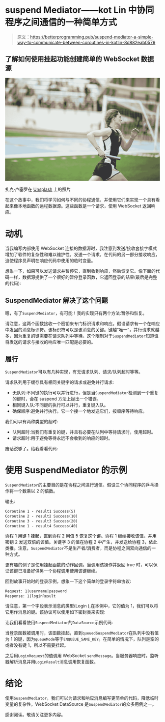 # suspend Mediator——kot Lin 中协同程序之间通信的一种简单方式

> 原文：<https://betterprogramming.pub/suspend-mediator-a-simple-way-to-communicate-between-coroutines-in-kotlin-8d882eab0579>

## 了解如何使用挂起功能创建简单的 WebSocket 数据源

![](img/2ed4a9f47eacb13c25df4fe83df8f472.png)

扎克·卢塞罗在 [Unsplash](https://unsplash.com?utm_source=medium&utm_medium=referral) 上的照片

在这个故事中，我们将学习如何与不同的协程通信，并使用它们来实现一个具有看起来像本地函数的远程数据源。这些函数是一个请求，使用 WebSocket 返回响应。

# 动机

当我编写内部使用 WebSocket 连接的数据源时，我注意到发送/接收套接字模式增加了软件的复杂性和难以维护性。发送一个请求，在代码的另一部分接收响应，迫使程序员声明在响应代码中使用的临时变量。

想象一下，如果可以发送请求并暂停它，直到收到响应，然后恢复它。像下面的代码一样，数据源提供了一个很好的暂停登录函数，它返回登录的结果(最后是完整的代码):

## SuspendMediator 解决了这个问题

嗯，有了`SuspendMediator`，有可能！我的实现只有两个方法:暂停和恢复。

请注意，这两个函数接收一个密钥来专门标识请求和响应。假设请求有一个在响应中发回的消息标识符。该标识符可以是该消息的关键。键越“唯一”，并行请求就越多，因为重复的键需要在请求队列中等待。这个限制对于`SuspendMediator`知道谁将发送的请求与接收的响应唯一匹配是必要的。

## 履行

`SuspendMediator`可以有几种实现，有无请求队列、请求/队列超时等等。

请求队列用于缓存具有相同关键字的请求或避免并行请求:

*   无队列:不同键的执行可以并行进行，但是当`SuspendMediator`检测到一个重复的键时，会在 suspend 方法上抛出一个错误。
*   相同键入队:不同键的执行可以并行，重复键入队。
*   确保顺序:避免并行执行。它一个接一个地发送它们，按顺序等待响应。

我们可以有两种类型的超时:

*   队列超时:当我们有重复的键，并且有必要在队列中等待请求时，使用超时。
*   请求超时:用于避免等待永远不会收到的响应的超时。

废话说够了。给我看看代码:

# 使用 SuspendMediator 的示例

`SuspendMediator`的主要目的是在协程之间进行通信。假设三个协同程序的乒乓操作将一个数乘以 2 的倍数。

输出:

```
Coroutine 1 - result1 Success(5)
Coroutine 2 - result2 Success(10)
Coroutine 3 - result3 Success(20)
Coroutine 1 - result4 Success(40)
```

协程 1 用键 1 挂起，直到协程 2 用值 5 恢复这个键。协程 1 继续接收该值，并用密钥 2 发送双倍的该值。关键字 3 的值在协程 2 中产生，并发送给协程 3，依此类推。注意，`SuspendMediator`不是生产者/消费者，而是协程之间双向通信的一种方式。

更有趣的例子是使用挂起函数的动作回调。当调用该操作并返回 true 时，可以保证该键已准备好供另一个协程调用使用该键继续。

回到故事开始时的登录示例，想象一下这个简单的登录字符串协议:

```
Request: 1|username|password
Response: 1|loginResult
```

请注意，第一个字段表示消息的类型(Login ),在本例中，它的值为 1，我们可以将它用作消息的键。该协议可以使用如下密封类来实现:

让我们看看使用`SuspendMediator`的`DataSource`示例代码:

当登录函数被调用时，该函数挂起，直到`queuedSuspendMediator`在队列中没有值为 1 的键，因为`queueMode`等于`ENQUEUE_SAME_KEY`。在简单的情况下，队列是空的或者没有键 1，所以不需要挂起。

之后用`LoginRequest`的值调用 WebSocket `sendMessage`。当服务器响应时，监听器解析消息并用`LoginResult`消息调用恢复函数。

# 结论

使用`SuspendMediator`，我们可以为请求和响应消息编写更简单的代码，降低临时变量的复杂性。WebSocket DataSource 是`SuspendMediator`的众多用例之一。

感谢阅读。敬请关注更多内容。
